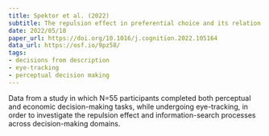 ```yaml
---
title: Spektor et al. (2022)
subtitle: The repulsion effect in preferential choice and its relation to perceptual choice
date: 2022/05/18
paper_url: https://doi.org/10.1016/j.cognition.2022.105164
data_url: https://osf.io/9pz58/
tags:
- decisions from description
- eye-tracking
- perceptual decision making
---
```


Data from a study in which N=55 participants completed both perceptual and economic decision-making tasks, while undergoing eye-tracking, in order to investigate the repulsion effect and information-search processes across decision-making domains.
